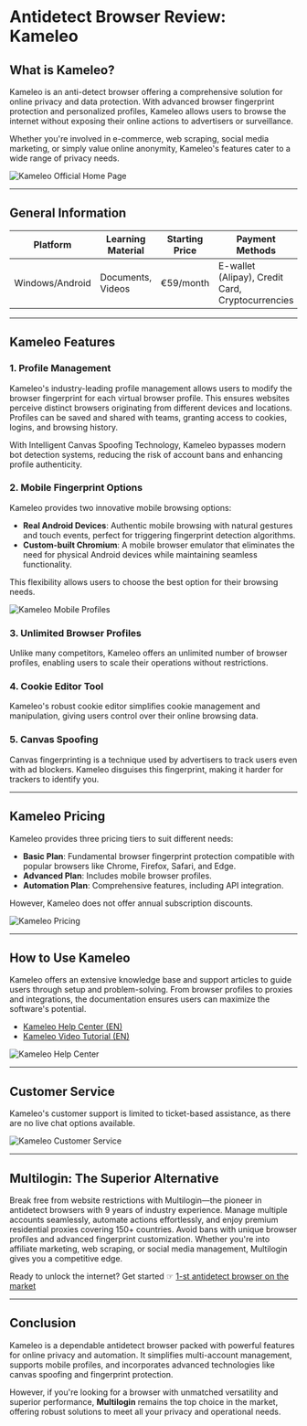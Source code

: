 # Antidetect Browser Review: Kameleo

## What is Kameleo?

Kameleo is an anti-detect browser offering a comprehensive solution for online privacy and data protection. With advanced browser fingerprint protection and personalized profiles, Kameleo allows users to browse the internet without exposing their online actions to advertisers or surveillance.

Whether you're involved in e-commerce, web scraping, social media marketing, or simply value online anonymity, Kameleo's features cater to a wide range of privacy needs.

![Kameleo Official Home Page](https://cdn-customer.helplook.net/_hl/load-img.DSGdRIBO.png)

---

## General Information

| **Platform**          | **Learning Material** | **Starting Price** | **Payment Methods**              | **Trial**     | **Languages Supported** |
|------------------------|-----------------------|--------------------|-----------------------------------|---------------|--------------------------|
| Windows/Android        | Documents, Videos    | €59/month          | E-wallet (Alipay), Credit Card, Cryptocurrencies | Unavailable   | English                  |

---

## Kameleo Features

### 1. Profile Management
Kameleo's industry-leading profile management allows users to modify the browser fingerprint for each virtual browser profile. This ensures websites perceive distinct browsers originating from different devices and locations. Profiles can be saved and shared with teams, granting access to cookies, logins, and browsing history.

With Intelligent Canvas Spoofing Technology, Kameleo bypasses modern bot detection systems, reducing the risk of account bans and enhancing profile authenticity.

### 2. Mobile Fingerprint Options
Kameleo provides two innovative mobile browsing options:
- **Real Android Devices**: Authentic mobile browsing with natural gestures and touch events, perfect for triggering fingerprint detection algorithms.
- **Custom-built Chromium**: A mobile browser emulator that eliminates the need for physical Android devices while maintaining seamless functionality.

This flexibility allows users to choose the best option for their browsing needs.

![Kameleo Mobile Profiles](https://cdn-customer.helplook.net/_hl/load-img.DSGdRIBO.png)

### 3. Unlimited Browser Profiles
Unlike many competitors, Kameleo offers an unlimited number of browser profiles, enabling users to scale their operations without restrictions.

### 4. Cookie Editor Tool
Kameleo's robust cookie editor simplifies cookie management and manipulation, giving users control over their online browsing data.

### 5. Canvas Spoofing
Canvas fingerprinting is a technique used by advertisers to track users even with ad blockers. Kameleo disguises this fingerprint, making it harder for trackers to identify you.

---

## Kameleo Pricing

Kameleo provides three pricing tiers to suit different needs:
- **Basic Plan**: Fundamental browser fingerprint protection compatible with popular browsers like Chrome, Firefox, Safari, and Edge.
- **Advanced Plan**: Includes mobile browser profiles.
- **Automation Plan**: Comprehensive features, including API integration.

However, Kameleo does not offer annual subscription discounts.

![Kameleo Pricing](https://cdn-customer.helplook.net/_hl/load-img.DSGdRIBO.png)

---

## How to Use Kameleo

Kameleo offers an extensive knowledge base and support articles to guide users through setup and problem-solving. From browser profiles to proxies and integrations, the documentation ensures users can maximize the software's potential.

- [Kameleo Help Center (EN)](https://help.kameleo.io/hc/en-us)
- [Kameleo Video Tutorial (EN)](https://www.youtube.com/@KameleoTeam/playlists)

![Kameleo Help Center](https://cdn-customer.helplook.net/_hl/load-img.DSGdRIBO.png)

---

## Customer Service

Kameleo's customer support is limited to ticket-based assistance, as there are no live chat options available.

![Kameleo Customer Service](https://cdn-customer.helplook.net/_hl/load-img.DSGdRIBO.png)

---

## Multilogin: The Superior Alternative

Break free from website restrictions with Multilogin—the pioneer in antidetect browsers with 9 years of industry experience. Manage multiple accounts seamlessly, automate actions effortlessly, and enjoy premium residential proxies covering 150+ countries. Avoid bans with unique browser profiles and advanced fingerprint customization. Whether you're into affiliate marketing, web scraping, or social media management, Multilogin gives you a competitive edge.

Ready to unlock the internet? Get started ☞ [1-st antidetect browser on the market](https://bit.ly/multIlogin)

---

## Conclusion

Kameleo is a dependable antidetect browser packed with powerful features for online privacy and automation. It simplifies multi-account management, supports mobile profiles, and incorporates advanced technologies like canvas spoofing and fingerprint protection.

However, if you're looking for a browser with unmatched versatility and superior performance, **Multilogin** remains the top choice in the market, offering robust solutions to meet all your privacy and operational needs.

